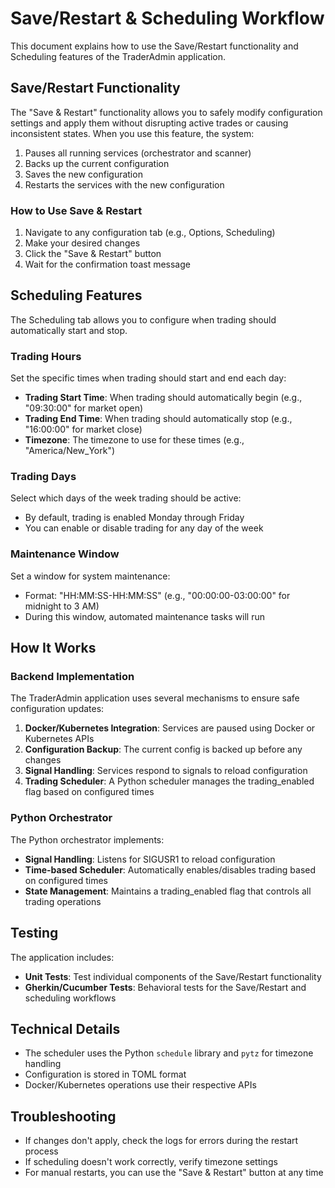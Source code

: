 # Save/Restart & Scheduling Workflow

This document explains how to use the Save/Restart functionality and Scheduling features of the TraderAdmin application.

## Save/Restart Functionality

The "Save & Restart" functionality allows you to safely modify configuration settings and apply them without disrupting active trades or causing inconsistent states. When you use this feature, the system:

1. Pauses all running services (orchestrator and scanner)
2. Backs up the current configuration
3. Saves the new configuration
4. Restarts the services with the new configuration

### How to Use Save & Restart

1. Navigate to any configuration tab (e.g., Options, Scheduling)
2. Make your desired changes
3. Click the "Save & Restart" button
4. Wait for the confirmation toast message

## Scheduling Features

The Scheduling tab allows you to configure when trading should automatically start and stop.

### Trading Hours

Set the specific times when trading should start and end each day:

- **Trading Start Time**: When trading should automatically begin (e.g., "09:30:00" for market open)
- **Trading End Time**: When trading should automatically stop (e.g., "16:00:00" for market close)
- **Timezone**: The timezone to use for these times (e.g., "America/New_York")

### Trading Days

Select which days of the week trading should be active:

- By default, trading is enabled Monday through Friday
- You can enable or disable trading for any day of the week

### Maintenance Window

Set a window for system maintenance:

- Format: "HH:MM:SS-HH:MM:SS" (e.g., "00:00:00-03:00:00" for midnight to 3 AM)
- During this window, automated maintenance tasks will run

## How It Works

### Backend Implementation

The TraderAdmin application uses several mechanisms to ensure safe configuration updates:

1. **Docker/Kubernetes Integration**: Services are paused using Docker or Kubernetes APIs
2. **Configuration Backup**: The current config is backed up before any changes
3. **Signal Handling**: Services respond to signals to reload configuration
4. **Trading Scheduler**: A Python scheduler manages the trading_enabled flag based on configured times

### Python Orchestrator

The Python orchestrator implements:

- **Signal Handling**: Listens for SIGUSR1 to reload configuration
- **Time-based Scheduler**: Automatically enables/disables trading based on configured times
- **State Management**: Maintains a trading_enabled flag that controls all trading operations

## Testing

The application includes:

- **Unit Tests**: Test individual components of the Save/Restart functionality
- **Gherkin/Cucumber Tests**: Behavioral tests for the Save/Restart and scheduling workflows

## Technical Details

- The scheduler uses the Python `schedule` library and `pytz` for timezone handling
- Configuration is stored in TOML format
- Docker/Kubernetes operations use their respective APIs

## Troubleshooting

- If changes don't apply, check the logs for errors during the restart process
- If scheduling doesn't work correctly, verify timezone settings
- For manual restarts, you can use the "Save & Restart" button at any time
